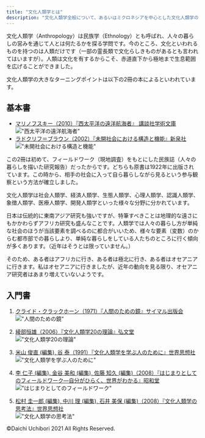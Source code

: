 ```yaml
---
title: "文化人類学とは"
description: "文化人類学全般について、あるいはミクロネシアを中心とした文化人類学のことについて。"
---
```


文化人類学（Anthropology）は民族学（Ethnology）とも呼ばれ、人々の暮らしの営みを通じて人とは何たるかを探る学問です。今のところ、文化といわれるものを持つのは人類だけです（一部の霊長類で文化らしきものがあるとも言われてはいますが）。人類は文化を有するからこそ、赤道直下から極地まで生息範囲を広げることができました。  

文化人類学の大きなターニングポイントは以下の2冊の本によるといわれています。  

## 基本書

- [マリノフスキー（2010）『西太平洋の遠洋航海者』 講談社学術文庫](https://amzn.to/3AEBJ8l)  
!["西太平洋の遠洋航海者"](https://ws-fe.amazon-adsystem.com/widgets/q?_encoding=UTF8&MarketPlace=JP&ASIN=4062919850&ServiceVersion=20070822&ID=AsinImage&WS=1&Format=_SL250_&tag=dai5986-22 "西太平洋の遠洋航海者")  
- [ラドクリフ＝ブラウン（2002）『未開社会における構造と機能』新泉社](https://amzn.to/3mevx3d)  
!["未開社会における構造と機能"](https://ws-fe.amazon-adsystem.com/widgets/q?_encoding=UTF8&MarketPlace=JP&ASIN=4787702041&ServiceVersion=20070822&ID=AsinImage&WS=1&Format=_SL250_&tag=dai5986-22 "未開社会における構造と機能")  

この2冊は初めて、フィールドワーク（現地調査）をもとにした民族誌（人々の暮らしを描いた研究報告）だったからです。どちらも原書は1922年に出版されています。この時から、相手の社会に入って自ら暮らしながら見るという参与観察という方法が確立しました。

文化人類学は社会人類学、経済人類学、生態人類学、心理人類学、認識人類学、象徴人類学、医療人類学、開発人類学といった様々な分野に分かれています。

日本は伝統的に東南アジア研究も強いですが、特筆すべきことは地理的な遠さにもかかわらずアフリカ研究も盛んなことです。人類学では人々の暮らし方が単純な社会のほうが当該要素を調べるのに都合がいいため、様々な要素（変数）のからむ都市部での暮らしより、単純な暮らしをしている人たちのところに行く傾向が多くあります。（近年はそうとは限っていません。）

そのため、ある者はアフリカに行き、ある者は極北に行き、ある者はオセアニアに行きます。私はオセアニアに行きましたが、近年の動向を見る限り、オセアニア研究者はあまり増えていないようです。

## 入門書

1. [クライド・クラックホーン（1971）『人間のための鏡』サイマル出版会](https://amzn.to/2VMNkTK)  
!["人間のための鏡"](https://ws-fe.amazon-adsystem.com/widgets/q?_encoding=UTF8&MarketPlace=JP&ASIN=4377100661&ServiceVersion=20070822&ID=AsinImage&WS=1&Format=_SL250_&tag=dai5986-22 "人間のための鏡")

1. [綾部恒雄（2006）『文化人類学20の理論』弘文堂](https://amzn.to/3xH6E28)  
!["文化人類学20の理論"](https://ws-fe.amazon-adsystem.com/widgets/q?_encoding=UTF8&MarketPlace=JP&ASIN=4335561121&ServiceVersion=20070822&ID=AsinImage&WS=1&Format=_SL250_&tag=dai5986-22 "文化人類学20の理論")

1. [米山 俊直 (編集), 谷 泰（1991）『文化人類学を学ぶ人のために』世界思想社](https://amzn.to/3xH6E28)  
!["文化人類学を学ぶ人のために"](https://ws-fe.amazon-adsystem.com/widgets/q?_encoding=UTF8&ASIN=4790703886&Format=_SL250_&ID=AsinImage&MarketPlace=JP&ServiceVersion=20070822&WS=1&tag=dai5986-22&language=ja_JP "文化人類学を学ぶ人のために")

1. [李 仁子 (編集), 金谷 美和 (編集), 佐藤 知久 (編集)（2008）『はじまりとしてのフィールドワーク―自分がひらく、世界がわかる』昭和堂](https://amzn.to/3yIJ1aM)  
!["はじまりとしてのフィールドワーク"](https://ws-fe.amazon-adsystem.com/widgets/q?_encoding=UTF8&ASIN=4812208173&Format=_SL250_&ID=AsinImage&MarketPlace=JP&ServiceVersion=20070822&WS=1&tag=dai5986-22&language=ja_JP "はじまりとしてのフィールドワーク")

1. [松村 圭一郎 (編集), 中川 理 (編集), 石井 美保 (編集)（2008）『文化人類学の思考法』世界思想社](https://amzn.to/3ACqKwg)  
!["文化人類学の思考法"](https://ws-fe.amazon-adsystem.com/widgets/q?_encoding=UTF8&ASIN=479071733X&Format=_SL250_&ID=AsinImage&MarketPlace=JP&ServiceVersion=20070822&WS=1&tag=dai5986-22&language=ja_JP "文化人類学の思考法")

©Daichi Uchibori 2021 All Rights Reserved.